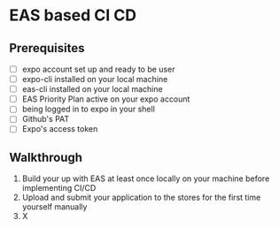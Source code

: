 # EAS based CI CD

## Prerequisites

- [ ] expo account set up and ready to be user
- [ ] expo-cli installed on your local machine
- [ ] eas-cli installed on your local machine
- [ ] EAS Priority Plan active on your expo account
- [ ] being logged in to expo in your shell
- [ ] Github's PAT
- [ ] Expo's access token

## Walkthrough

1. Build your up with EAS at least once locally on your machine before implementing CI/CD
2. Upload and submit your application to the stores for the first time yourself manually
3. X
